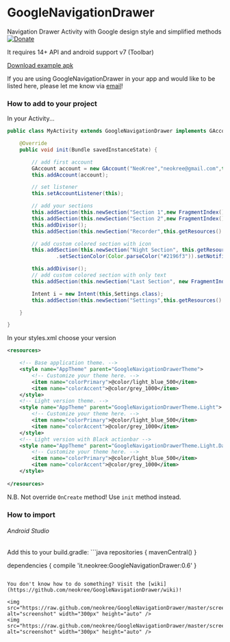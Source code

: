 GoogleNavigationDrawer
======================

Navigation Drawer Activity with Google design style and simplified methods<br />
[![Donate](https://www.paypalobjects.com/en_GB/i/btn/btn_donate_LG.gif)](https://www.paypal.com/cgi-bin/webscr?cmd=_s-xclick&hosted_button_id=ZP25MK8XYDM62)

It requires 14+ API and android support v7 (Toolbar)<br>

[Download example apk](https://raw.github.com/neokree/GoogleNavigationDrawer/master/example.apk)<br>

If you are using GoogleNavigationDrawer in your app and would like to be listed here, please let me know via [email](mailto:neokree@gmail.com)! <br>

### How to add to your project  
In your Activity...
```java
public class MyActivity extends GoogleNavigationDrawer implements GAccountListener {

    @Override
    public void init(Bundle savedInstanceState) {

        // add first account
        GAccount account = new GAccount("NeoKree","neokree@gmail.com",this.getResources().getDrawable(R.drawable.photo),this.getResources().getDrawable(R.drawable.bamboo));
        this.addAccount(account);

        // set listener
        this.setAccountListener(this);

        // add your sections
        this.addSection(this.newSection("Section 1",new FragmentIndex()));
        this.addSection(this.newSection("Section 2",new FragmentIndex()));
        this.addDivisor();
        this.addSection(this.newSection("Recorder",this.getResources().getDrawable(R.drawable.ic_mic_white_24dp),new FragmentIndex()).setNotifications(10));

        // add custom colored section with icon
        this.addSection(this.newSection("Night Section", this.getResources().getDrawable(R.drawable.ic_hotel_grey600_24dp), new FragmentIndex())
                .setSectionColor(Color.parseColor("#2196f3")).setNotifications(150)); // material blue 500

        this.addDivisor();
        // add custom colored section with only text
        this.addSection(this.newSection("Last Section", new FragmentIndex()).setSectionColor((Color.parseColor("#ff9800")))); // material orange 500

        Intent i = new Intent(this,Settings.class);
        this.addSection(this.newSection("Settings",this.getResources().getDrawable(R.drawable.ic_settings_black_24dp),i));

    }

}
```
In your styles.xml choose your version
```xml
<resources>

    <!-- Base application theme. -->
    <style name="AppTheme" parent="GoogleNavigationDrawerTheme">
        <!-- Customize your theme here. -->
        <item name="colorPrimary">@color/light_blue_500</item>
        <item name="colorAccent">@color/grey_1000</item>
    </style>
    <!-- Light version theme. -->
    <style name="AppTheme" parent="GoogleNavigationDrawerTheme.Light">
        <!-- Customize your theme here. -->
        <item name="colorPrimary">@color/light_blue_500</item>
        <item name="colorAccent">@color/grey_1000</item>
    </style>
    <!-- Light version with Black actionbar -->
    <style name="AppTheme" parent="GoogleNavigationDrawerTheme.Light.DarkActionBar">
        <!-- Customize your theme here. -->
        <item name="colorPrimary">@color/light_blue_500</item>
        <item name="colorAccent">@color/grey_1000</item>
    </style>
    
</resources>
```
N.B. Not override <code>OnCreate</code> method! Use <code>init</code> method instead.<br>

<h3>How to import </h3>
<h6>Android Studio</h6>
Add this to your build.gradle:
```java 
repositories {
    mavenCentral()
}

dependencies {
    compile 'it.neokree:GoogleNavigationDrawer:0.6'
}
```

You don't know how to do something? Visit the [wiki](https://github.com/neokree/GoogleNavigationDrawer/wiki)!

<img src="https://raw.github.com/neokree/GoogleNavigationDrawer/master/screen1.png" alt="screenshot" width="300px" height="auto" />
<img src="https://raw.github.com/neokree/GoogleNavigationDrawer/master/screen2.png" alt="screenshot" width="300px" height="auto" />
 
